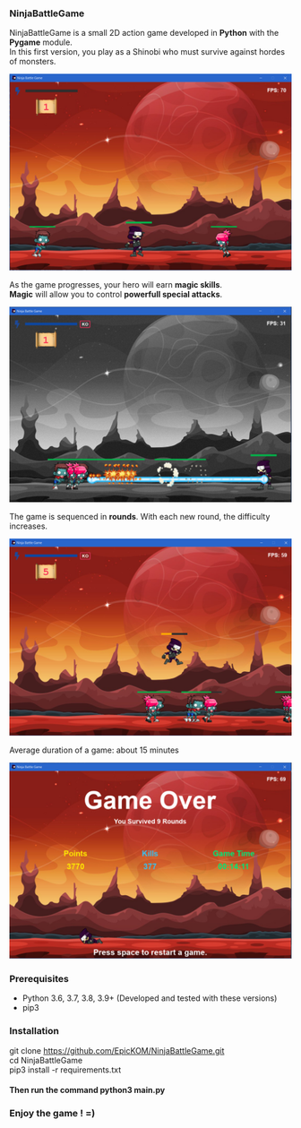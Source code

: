 ### **NinjaBattleGame**
NinjaBattleGame is a small 2D action game developed in **Python** with the **Pygame** module.  
In this first version, you play as a Shinobi who must survive against hordes of monsters. 


![Alt Text](https://github.com/EpicKOM/NinjaBattleGame/blob/main/screenshots/screen1.PNG?raw=true)  


As the game progresses, your hero will earn **magic skills**.  
**Magic** will allow you to control **powerfull special attacks**.


![Alt Text](https://github.com/EpicKOM/NinjaBattleGame/blob/main/screenshots/screen2.PNG?raw=true)


The game is sequenced in **rounds**.
With each new round, the difficulty increases. 


![Alt Text](https://github.com/EpicKOM/NinjaBattleGame/blob/main/screenshots/screen3.PNG?raw=true)


Average duration of a game: about 15 minutes


![Alt Text](https://github.com/EpicKOM/NinjaBattleGame/blob/main/screenshots/screen4.PNG?raw=true)


### **Prerequisites**

* Python 3.6, 3.7, 3.8, 3.9+ (Developed and tested with these versions)
* pip3


### **Installation**

  git clone https://github.com/EpicKOM/NinjaBattleGame.git  
  cd NinjaBattleGame  
  pip3 install -r requirements.txt  
  #### Then run the command python3 main.py

### Enjoy the game ! =)
